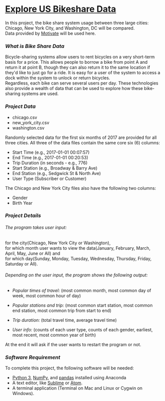 # <u>**Explore US Bikeshare Data**</u>
In this project, the bike share system usage between three large cities: Chicago, New York City, and Washington, DC will be compared. </br>
Data provided by [Motivate](https://www.motivateco.com/) will be used here.

### *What is Bike Share Data*
Bicycle-sharing systems allow users to rent bicycles on a very short-term basis for a price. This allows people to borrow a bike from point A and return it at point B, though they can also return it to the same location if they'd like to just go for a ride. It is easy for a user of the system to access a dock within the system to unlock or return bicycles.</br>
Regardless, each bike can serve several users per day. These technologies also provide a wealth of data that can be used to explore how these bike-sharing systems are used.

### *Project Data*
* chicago.csv
* new_york_city.csv
* washington.csv

Randomly selected data for the first six months of 2017 are provided for all three cities. All three of the data files contain the same core six (6) columns:
* Start Time (e.g., 2017-01-01 00:07:57)
* End Time (e.g., 2017-01-01 00:20:53)
* Trip Duration (in seconds - e.g., 776)
* Start Station (e.g., Broadway & Barry Ave)
* End Station (e.g., Sedgwick St & North Ave)
* User Type (Subscriber or Customer)

The Chicago and New York City files also have the following two columns:
* Gender
* Birth Year

### *Project Details*
###### The program takes user input:</br>
for the city(Chicago, New York City or Washington), </br>
for which month user wants to view the data(January, February, March, April, May, June or All) and </br>
for which day(Sunday, Monday, Tuesday, Wednesday, Thursday, Friday, Saturday or All).

###### Depending on the user input, the program shows the following output: </br>
* _Popular times of travel:_ (most common month, most common day of week, most common hour of day)

* _Popular stations and trip:_ (most common start station, most common end station, most common trip from start to end)

* _Trip duration:_ (total travel time, average travel time)

* _User info:_ (counts of each user type, counts of each gender, earliest, most recent, most common year of birth)

At the end it will ask if the user wants to restart the program or not.

### *Software Requirement*
To complete this project, the following software will be needed:
* [Python 3](https://www.python.org/), [NumPy](https://numpy.org/), and [pandas](https://pandas.pydata.org/) installed using Anaconda
* A text editor, like [Sublime](https://www.sublimetext.com/) or [Atom](https://atom.io/).
* A terminal application (Terminal on Mac and Linux or Cygwin on Windows).
